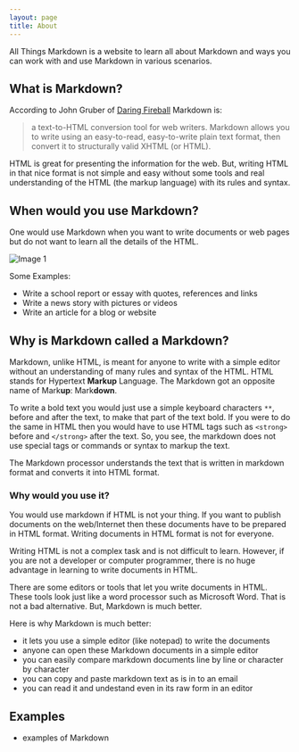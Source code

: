 ```yaml
---
layout: page
title: About
---
```


<p class="message">
  All Things Markdown is a website to learn all about Markdown and ways you can work with and use Markdown in various scenarios.
</p>


## What is Markdown?

According to John Gruber of [Daring Fireball](http://daringfireball.net/projects/markdown/) Markdown is:

> a text-to-HTML conversion tool for web writers. Markdown allows you to write using an easy-to-read, easy-to-write plain text format, then convert it to structurally valid XHTML (or HTML).

HTML is great for presenting the information for the web. But, writing HTML in that nice format is not simple and easy without some tools and real understanding of the HTML (the markup language) with its rules and syntax.

## When would you use Markdown?

One would use Markdown when you want to write documents or web pages but do not want to learn all the details of the HTML. 

![Image 1](http://www.placehold.it/350x150)  

Some Examples:

- Write a school report or essay with quotes, references and links
- Write a news story with pictures or videos
- Write an article for a blog or website



## Why is Markdown called a Markdown?

Markdown, unlike HTML, is meant for anyone to write with a simple editor without an understanding of many rules and syntax of the HTML. HTML stands for Hypertext **Markup** Language. The Markdown got an opposite name of Mark**up**: Mark**down**.

To write a bold text you would just use a simple keyboard characters `**`, before and after the text, to make that part of the text bold. If you were to do the same in HTML then you would have to use HTML tags such as `<strong>` before and `</strong>` after the text. So, you see, the markdown does not use special tags or commands or syntax to markup the text.

The Markdown processor understands the text that is written in markdown format and converts it into HTML format. 

### Why would you use it?
You would use markdown if HTML is not your thing. If you want to publish documents on the web/Internet then these documents have to be prepared in HTML format. Writing documents in HTML format is not for everyone. 

Writing HTML is not a complex task and is not difficult to learn. However, if you are not a developer or computer programmer, there is no huge advantage in learning to write documents in HTML. 

There are some editors or tools that let you write documents in HTML. These tools look just like a word processor such as Microsoft Word. That is not a bad alternative. But, Markdown is much better.

Here is why Markdown is much better:

- it lets you use a simple editor (like notepad) to write the documents
- anyone can open these Markdown documents in a simple editor
- you can easily compare markdown documents line by line or character by character
- you can copy and paste markdown text as is in to an email
- you can read it and undestand even in its raw form in an editor


## Examples

- examples of Markdown 
